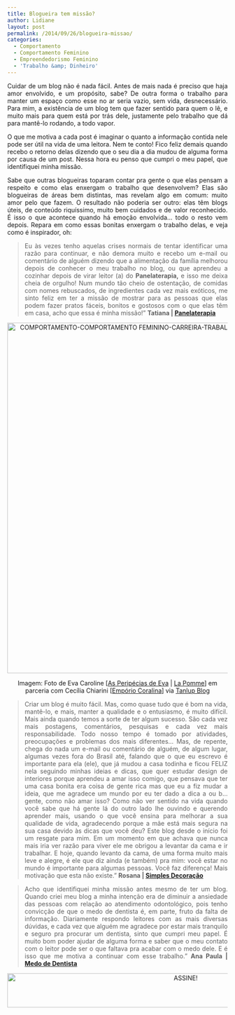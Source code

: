 ```yaml
---
title: Blogueira tem missão?
author: Lidiane
layout: post
permalink: /2014/09/26/blogueira-missao/
categories:
  - Comportamento
  - Comportamento Feminino
  - Empreendedorismo Feminino
  - 'Trabalho &amp; Dinheiro'
---
```

<p align="justify">
  Cuidar de um blog não é nada fácil. Antes de mais nada é preciso que haja amor envolvido, e um propósito, sabe? De outra forma o trabalho para manter um espaço como esse no ar seria vazio, sem vida, desnecessário. Para mim, a existência de um blog tem que fazer sentido para quem o lê, e muito mais para quem está por trás dele, justamente pelo trabalho que dá para mantê-lo rodando, a todo vapor.
</p>

<p align="justify">
  O que me motiva a cada post é imaginar o quanto a informação contida nele pode ser útil na vida de uma leitora. Nem te conto! Fico feliz demais quando recebo o retorno delas dizendo que o seu dia a dia mudou de alguma forma por causa de um post. Nessa hora eu penso que cumpri o meu papel, que identifiquei minha missão.
</p>

<p align="justify">
  Sabe que outras blogueiras toparam contar pra gente o que elas pensam a respeito e como elas enxergam o trabalho que desenvolvem? Elas são blogueiras de áreas bem distintas, mas revelam algo em comum: muito amor pelo que fazem. O resultado não poderia ser outro: elas têm blogs úteis, de conteúdo riquíssimo, muito bem cuidados e de valor reconhecido. É isso o que acontece quando há emoção envolvida… todo o resto vem depois. Repara em como essas bonitas enxergam o trabalho delas, e veja como é inspirador, oh:
</p>

> <p align="justify">
>   Eu às vezes tenho aquelas crises normais de tentar identificar uma razão para continuar, e não demora muito e recebo um e-mail ou comentário de alguém dizendo que a alimentação da família melhorou depois de conhecer o meu trabalho no blog, ou que aprendeu a cozinhar depois de virar leitor (a) do <strong>Panelaterapia,</strong> e isso me deixa cheia de orgulho! Num mundo tão cheio de ostentação, de comidas com nomes rebuscados, de ingredientes cada vez mais exóticos, me sinto feliz em ter a missão de mostrar para as pessoas que elas podem fazer pratos fáceis, bonitos e gostosos com o que elas têm em casa, acho que essa é minha missão!” <strong>Tatiana | </strong><a href="http://www.panelaterapia.com/" target="_blank" rel="noopener noreferrer"><strong>Panelaterapia</strong></a>
> </p>

<p align="center">
  <a href="https://www.trololodemulher.com.br/2014/09/COMPORTAMENTO-COMPORTAMENTO-FEMININO-CARREIRA-TRABALHO.jpg"><img class="alignnone size-full wp-image-10443" src="https://www.trololodemulher.com.br/2014/09/COMPORTAMENTO-COMPORTAMENTO-FEMININO-CARREIRA-TRABALHO.jpg" alt="COMPORTAMENTO-COMPORTAMENTO FEMININO-CARREIRA-TRABALHO" width="538" height="800" /></a>
</p>

<p align="center">
  Imagem: Foto de Eva Caroline [<a href="http://asperipeciasdeeva.com.br/" target="_blank" rel="noopener noreferrer">As Peripécias de Eva</a> | <a href="http://www.lojalapomme.com.br/" target="_blank" rel="noopener noreferrer">La Pomme</a>] em parceria com Cecília Chiarini [<a href="http://www.emporiocoralina.com.br/" target="_blank" rel="noopener noreferrer">Empório Coralina</a>] via <a href="http://blog.tanlup.com/dicas-de-sucesso-quadrinhos-inspiradores-para-seu-handmade-business/" target="_blank" rel="noopener noreferrer">Tanlup Blog</a>
</p>

> <p align="justify">
>   Criar um blog é muito fácil. Mas, como quase tudo que é bom na vida, mantê-lo, e mais, manter a qualidade e o entusiasmo, é muito difícil. Mais ainda quando temos a sorte de ter algum sucesso. São cada vez mais postagens, comentários, pesquisas e cada vez mais responsabilidade. Todo nosso tempo é tomado por atividades, preocupações e problemas dos mais diferentes&#8230; Mas, de repente, chega do nada um e-mail ou comentário de alguém, de algum lugar, algumas vezes fora do Brasil até, falando que o que eu escrevo é importante para ela (ele), que já mudou a casa todinha e ficou FELIZ nela seguindo minhas ideias e dicas, que quer estudar design de interiores porque aprendeu a amar isso comigo, que pensava que ter uma casa bonita era coisa de gente rica mas que eu a fiz mudar a ideia, que me agradece um mundo por eu ter dado a dica a ou b&#8230; gente, como não amar isso? Como não ver sentido na vida quando você sabe que há gente lá do outro lado lhe ouvindo e querendo aprender mais, usando o que você ensina para melhorar a sua qualidade de vida, agradecendo porque a mãe está mais segura na sua casa devido às dicas que você deu? Este blog desde o início foi um resgate para mim. Em um momento em que achava que nunca mais iria ver razão para viver ele me obrigou a levantar da cama e ir trabalhar. E hoje, quando levanto da cama, de uma forma muito mais leve e alegre, é ele que diz ainda (e também) pra mim: você estar no mundo é importante para algumas pessoas. Você faz diferença! Mais motivação que esta não existe.” <strong>Rosana | </strong><a href="http://www.simplesdecoracao.com.br/" target="_blank" rel="noopener noreferrer"><strong>Simples Decoração</strong></a>
> </p>

> <p align="justify">
>   Acho que identifiquei minha missão antes mesmo de ter um blog. Quando criei meu blog a minha intenção era de diminuir a ansiedade das pessoas com relação ao atendimento odontológico, pois tenho convicção de que o medo de dentista é, em parte, fruto da falta de informação. Diariamente respondo leitores com as mais diversas dúvidas, e cada vez que alguém me agradece por estar mais tranquilo e seguro pra procurar um dentista, sinto que cumpri meu papel. É muito bom poder ajudar de alguma forma e saber que o meu contato com o leitor pode ser o que faltava pra acabar com o medo dele. E é isso que me motiva a continuar com esse trabalho.” <strong>Ana Paula | </strong><a href="http://medodedentista.com.br/" target="_blank" rel="noopener noreferrer"><strong>Medo de Dentista</strong></a>
> </p>

<p align="center">
  <a href="http://feedburner.google.com/fb/a/mailverify?uri=blogbichafemea&loc=pt_BR" target="_blank" rel="noopener noreferrer"><img class="alignnone size-full wp-image-10439" src="https://www.trololodemulher.com.br/2014/09/ASSINE.png" alt="ASSINE!" width="800" height="78" /></a>
</p>